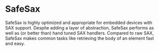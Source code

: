 # SafeSax

SafeSax is highly optimized and appropriate for embedded devices with SAX support. Despite adding a layer of abstraction, SafeSax performs as well as (or better than) hand tuned SAX handlers. Compared to raw SAX, SafeSax makes common tasks like retrieving the body of an element fast and easy.
